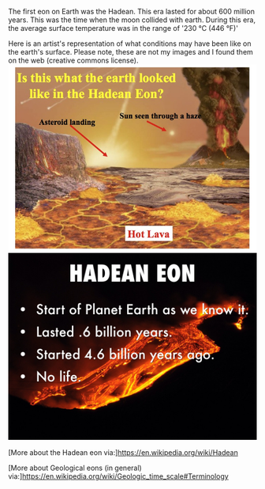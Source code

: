 The first eon on Earth was the Hadean. This era lasted for about 600 million years. This was the time when the moon collided with earth. During this era, the average surface temperature was in the range of '230 °C (446 °F)'

Here is an artist's representation of what conditions may have been like on the earth's surface. Please note, these are not my images and I found them on the web (creative commons license). 
<img src="/assets/images/hadean-eon.jpg">
<img src="/assets/images/hadean-eon-2.jpg">

[More about the Hadean eon via:]https://en.wikipedia.org/wiki/Hadean

[More about Geological eons (in general) via:]https://en.wikipedia.org/wiki/Geologic_time_scale#Terminology


